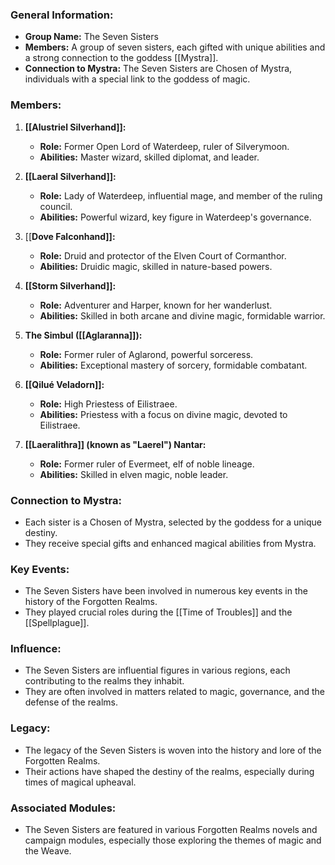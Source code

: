 ### General Information:

- **Group Name:** The Seven Sisters
- **Members:** A group of seven sisters, each gifted with unique abilities and a strong connection to the goddess [[Mystra]].
- **Connection to Mystra:** The Seven Sisters are Chosen of Mystra, individuals with a special link to the goddess of magic.

### Members:

1. **[[Alustriel Silverhand]]:**
    
    - **Role:** Former Open Lord of Waterdeep, ruler of Silverymoon.
    - **Abilities:** Master wizard, skilled diplomat, and leader.
2. **[[Laeral Silverhand]]:**
    
    - **Role:** Lady of Waterdeep, influential mage, and member of the ruling council.
    - **Abilities:** Powerful wizard, key figure in Waterdeep's governance.
3. [[**Dove Falconhand]]:**
    
    - **Role:** Druid and protector of the Elven Court of Cormanthor.
    - **Abilities:** Druidic magic, skilled in nature-based powers.
4. **[[Storm Silverhand]]:**
    
    - **Role:** Adventurer and Harper, known for her wanderlust.
    - **Abilities:** Skilled in both arcane and divine magic, formidable warrior.
5. **The Simbul ([[Aglaranna]]):**
    
    - **Role:** Former ruler of Aglarond, powerful sorceress.
    - **Abilities:** Exceptional mastery of sorcery, formidable combatant.
6. **[[Qilué Veladorn]]:**
    
    - **Role:** High Priestess of Eilistraee.
    - **Abilities:** Priestess with a focus on divine magic, devoted to Eilistraee.
7. **[[Laeralithra]] (known as "Laerel") Nantar:**
    
    - **Role:** Former ruler of Evermeet, elf of noble lineage.
    - **Abilities:** Skilled in elven magic, noble leader.

### Connection to Mystra:

- Each sister is a Chosen of Mystra, selected by the goddess for a unique destiny.
- They receive special gifts and enhanced magical abilities from Mystra.

### Key Events:

- The Seven Sisters have been involved in numerous key events in the history of the Forgotten Realms.
- They played crucial roles during the [[Time of Troubles]] and the [[Spellplague]].

### Influence:

- The Seven Sisters are influential figures in various regions, each contributing to the realms they inhabit.
- They are often involved in matters related to magic, governance, and the defense of the realms.

### Legacy:

- The legacy of the Seven Sisters is woven into the history and lore of the Forgotten Realms.
- Their actions have shaped the destiny of the realms, especially during times of magical upheaval.

### Associated Modules:

- The Seven Sisters are featured in various Forgotten Realms novels and campaign modules, especially those exploring the themes of magic and the Weave.